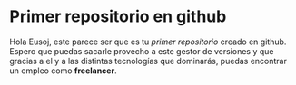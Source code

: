 # Primer repositorio en github

Hola Eusoj, este parece ser que es tu *primer repositorio* creado en github. Espero que puedas sacarle provecho a este gestor de versiones y que gracias a el y a las distintas tecnologías que dominarás, puedas encontrar un empleo como **freelancer**.
